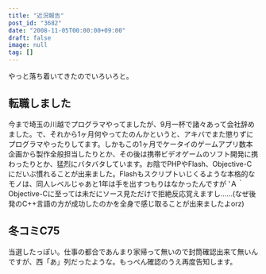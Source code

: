 ```yaml
---
title: "近況報告"
post_id: "3682"
date: "2008-11-05T00:00:00+09:00"
draft: false
image: null
tag: []
---
```



やっと落ち着いてきたのでいろいろと。
## 転職しました
今まで埼玉の川越でプログラマやってましたが、9月一杯で諸々あって会社辞めました。で、それから1ヶ月何やってたのんかというと、アキバでまた懲りずにプログラマやったりしてます。しかもこの1ヶ月でケータイのゲームアプリ数本企画から製作全般担当したりとか、その後は携帯ビデオゲームのソフト開発に携わったりとか、猛烈にバタバタしています。お陰でPHPやFlash、Objective-Cにだいぶ慣れることが出来ました。Flashもスクリプトいじくるような本格的なモノは、同人レベルじゃあと1年は手を出すつもりはなかったんですが 'Ａ｀ Objective-Cに至っては未だにソース見ただけで拒絶反応覚えますし……(なぜ後発のC++言語の方が成功したのかを全身で感じ取ることが出来ましたよorz)
## 冬コミC75
当選したっぽい。仕事の都合であんまり家帰って無いので封筒確認出来て無いんですが、西「あ」列だったような。もっぺん確認のうえ再度告知します。
